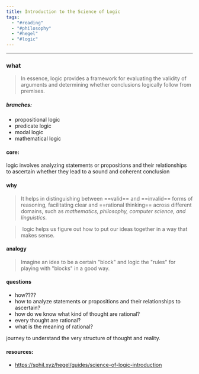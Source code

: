 ```yaml
---
title: Introduction to the Science of Logic
tags:
  - "#reading"
  - "#philosophy"
  - "#hegel"
  - "#logic"
---
```

 
---
### what

> In essence, logic provides a framework for evaluating the validity of arguments and determining whether conclusions logically follow from premises.

##### branches:
* propositional logic
* predicate logic
* modal logic
* mathematical logic

#### core:
logic involves analyzing statements or propositions and their relationships to ascertain whether they lead to a sound and coherent conclusion
#### why

> It helps in distinguishing between ==valid== and ==invalid== forms of reasoning, facilitating clear and ==rational thinking== across different domains, such as *mathematics, philosophy, computer science, and linguistics.*

> logic helps us figure out how to put our ideas together in a way that makes sense.

#### analogy

> Imagine an idea to be a certain "block" and logic the "rules" for playing with "blocks" in a good way.


#### questions

* how????
* how to analyze statements or propositions and their relationships to ascertain?
* how do we know what kind of thought are rational?
* every thought are rational?
* what is the meaning of rational?


journey to understand the very structure of thought and reality.
#### resources:
* https://sphil.xyz/hegel/guides/science-of-logic-introduction